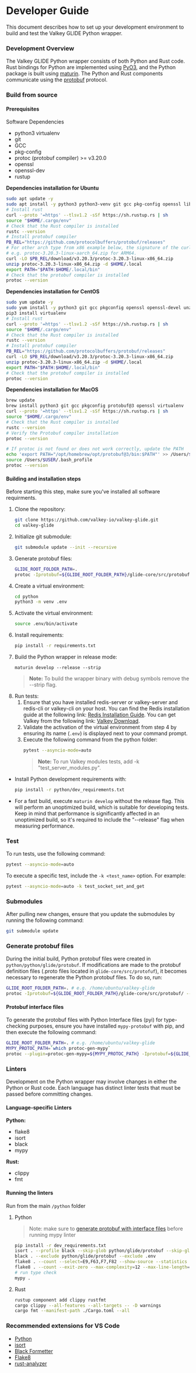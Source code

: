 # Developer Guide

This document describes how to set up your development environment to build and test the Valkey GLIDE Python wrapper.

### Development Overview

The Valkey GLIDE Python wrapper consists of both Python and Rust code. Rust bindings for Python are implemented using [PyO3](https://github.com/PyO3/pyo3), and the Python package is built using [maturin](https://github.com/PyO3/maturin). The Python and Rust components communicate using the [protobuf](https://github.com/protocolbuffers/protobuf) protocol.

### Build from source

#### Prerequisites

Software Dependencies

-   python3 virtualenv
-   git
-   GCC
-   pkg-config
-   protoc (protobuf compiler) >= v3.20.0
-   openssl
-   openssl-dev
-   rustup

**Dependencies installation for Ubuntu**

```bash
sudo apt update -y
sudo apt install -y python3 python3-venv git gcc pkg-config openssl libssl-dev unzip
# Install rust
curl --proto '=https' --tlsv1.2 -sSf https://sh.rustup.rs | sh
source "$HOME/.cargo/env"
# Check that the Rust compiler is installed
rustc --version
# Install protobuf compiler
PB_REL="https://github.com/protocolbuffers/protobuf/releases"
# For other arch type from x86 example below, the signature of the curl url should be protoc-<version>-<os>-<arch>.zip,
# e.g. protoc-3.20.3-linux-aarch_64.zip for ARM64.
curl -LO $PB_REL/download/v3.20.3/protoc-3.20.3-linux-x86_64.zip
unzip protoc-3.20.3-linux-x86_64.zip -d $HOME/.local
export PATH="$PATH:$HOME/.local/bin"
# Check that the protobuf compiler is installed
protoc --version
```

**Dependencies installation for CentOS**

```bash
sudo yum update -y
sudo yum install -y python3 git gcc pkgconfig openssl openssl-devel unzip
pip3 install virtualenv
# Install rust
curl --proto '=https' --tlsv1.2 -sSf https://sh.rustup.rs | sh
source "$HOME/.cargo/env"
# Check that the Rust compiler is installed
rustc --version
# Install protobuf compiler
PB_REL="https://github.com/protocolbuffers/protobuf/releases"
curl -LO $PB_REL/download/v3.20.3/protoc-3.20.3-linux-x86_64.zip
unzip protoc-3.20.3-linux-x86_64.zip -d $HOME/.local
export PATH="$PATH:$HOME/.local/bin"
# Check that the protobuf compiler is installed
protoc --version
```

**Dependencies installation for MacOS**

```bash
brew update
brew install python3 git gcc pkgconfig protobuf@3 openssl virtualenv
curl --proto '=https' --tlsv1.2 -sSf https://sh.rustup.rs | sh
source "$HOME/.cargo/env"
# Check that the Rust compiler is installed
rustc --version
# Verify the Protobuf compiler installation
protoc --version

# If protoc is not found or does not work correctly, update the PATH
echo 'export PATH="/opt/homebrew/opt/protobuf@3/bin:$PATH"' >> /Users/$USER/.bash_profile
source /Users/$USER/.bash_profile
protoc --version
```

#### Building and installation steps

Before starting this step, make sure you've installed all software requirments.

1. Clone the repository:
    ```bash
    git clone https://github.com/valkey-io/valkey-glide.git
    cd valkey-glide
    ```
2. Initialize git submodule:
    ```bash
    git submodule update --init --recursive
    ```
3. Generate protobuf files:
    ```bash
    GLIDE_ROOT_FOLDER_PATH=.
    protoc -Iprotobuf=${GLIDE_ROOT_FOLDER_PATH}/glide-core/src/protobuf/ --python_out=${GLIDE_ROOT_FOLDER_PATH}/python/python/glide ${GLIDE_ROOT_FOLDER_PATH}/glide-core/src/protobuf/*.proto
    ```
4. Create a virtual environment:
    ```bash
    cd python
    python3 -m venv .env
    ```
5. Activate the virtual environment:
    ```bash
    source .env/bin/activate
    ```
6. Install requirements:
    ```bash
    pip install -r requirements.txt
    ```
7. Build the Python wrapper in release mode:
    ```
    maturin develop --release --strip
    ```
    > **Note:** To build the wrapper binary with debug symbols remove the --strip flag.
8. Run tests:
    1. Ensure that you have installed redis-server or valkey-server and redis-cli or valkey-cli on your host. You can find the Redis installation guide at the following link: [Redis Installation Guide](https://redis.io/docs/install/install-redis/install-redis-on-linux/). You can get Valkey from the following link: [Valkey Download](https://valkey.io/download/).
    2. Validate the activation of the virtual environment from step 4 by ensuring its name (`.env`) is displayed next to your command prompt.
    3. Execute the following command from the python folder:
        ```bash
        pytest --asyncio-mode=auto
        ```
        > **Note:** To run Valkey modules tests, add -k "test_server_modules.py".

-   Install Python development requirements with:

    ```bash
    pip install -r python/dev_requirements.txt
    ```

-   For a fast build, execute `maturin develop` without the release flag. This will perform an unoptimized build, which is suitable for developing tests. Keep in mind that performance is significantly affected in an unoptimized build, so it's required to include the "--release" flag when measuring performance.

### Test

To run tests, use the following command:

```bash
pytest --asyncio-mode=auto
```

To execute a specific test, include the `-k <test_name>` option. For example:

```bash
pytest --asyncio-mode=auto -k test_socket_set_and_get
```

### Submodules

After pulling new changes, ensure that you update the submodules by running the following command:

```bash
git submodule update
```

### Generate protobuf files

During the initial build, Python protobuf files were created in `python/python/glide/protobuf`. If modifications are made to the protobuf definition files (.proto files located in `glide-core/src/protofuf`), it becomes necessary to regenerate the Python protobuf files. To do so, run:

```bash
GLIDE_ROOT_FOLDER_PATH=. # e.g. /home/ubuntu/valkey-glide
protoc -Iprotobuf=${GLIDE_ROOT_FOLDER_PATH}/glide-core/src/protobuf/ --python_out=${GLIDE_ROOT_FOLDER_PATH}/python/python/glide ${GLIDE_ROOT_FOLDER_PATH}/glide-core/src/protobuf/*.proto
```

#### Protobuf interface files

To generate the protobuf files with Python Interface files (pyi) for type-checking purposes, ensure you have installed `mypy-protobuf` with pip, and then execute the following command:

```bash
GLIDE_ROOT_FOLDER_PATH=. # e.g. /home/ubuntu/valkey-glide
MYPY_PROTOC_PATH=`which protoc-gen-mypy`
protoc --plugin=protoc-gen-mypy=${MYPY_PROTOC_PATH} -Iprotobuf=${GLIDE_ROOT_FOLDER_PATH}/glide-core/src/protobuf/ --python_out=${GLIDE_ROOT_FOLDER_PATH}/python/python/glide --mypy_out=${GLIDE_ROOT_FOLDER_PATH}/python/python/glide ${GLIDE_ROOT_FOLDER_PATH}/glide-core/src/protobuf/*.proto
```

### Linters

Development on the Python wrapper may involve changes in either the Python or Rust code. Each language has distinct linter tests that must be passed before committing changes.

#### Language-specific Linters

**Python:**

-   flake8
-   isort
-   black
-   mypy

**Rust:**

-   clippy
-   fmt

#### Running the linters

Run from the main `/python` folder

1. Python
    > Note: make sure to [generate protobuf with interface files]("#protobuf-interface-files") before running mypy linter
    ```bash
    pip install -r dev_requirements.txt
    isort . --profile black --skip-glob python/glide/protobuf --skip-glob .env
    black . --exclude python/glide/protobuf --exclude .env
    flake8 . --count --select=E9,F63,F7,F82 --show-source --statistics --exclude=python/glide/protobuf,.env/* --extend-ignore=E230
    flake8 . --count --exit-zero --max-complexity=12 --max-line-length=127 --statistics --exclude=python/glide/protobuf,.env/* --extend-ignore=E230
    # run type check
    mypy .
    ```
2. Rust

    ```bash
    rustup component add clippy rustfmt
    cargo clippy --all-features --all-targets -- -D warnings
    cargo fmt --manifest-path ./Cargo.toml --all

    ```

### Recommended extensions for VS Code

-   [Python](https://marketplace.visualstudio.com/items?itemName=ms-python.python)
-   [isort](https://marketplace.visualstudio.com/items?itemName=ms-python.isort)
-   [Black Formetter](https://marketplace.visualstudio.com/items?itemName=ms-python.black-formatter)
-   [Flake8](https://marketplace.visualstudio.com/items?itemName=ms-python.flake8)
-   [rust-analyzer](https://marketplace.visualstudio.com/items?itemName=rust-lang.rust-analyzer)
